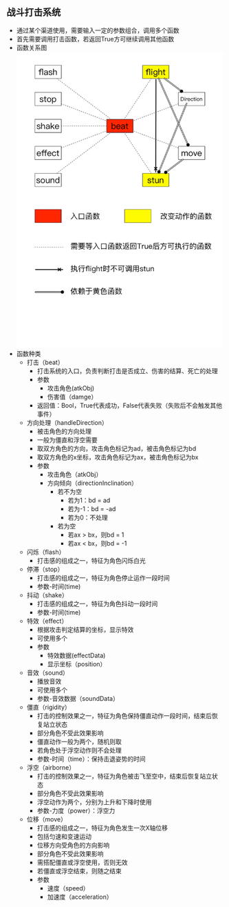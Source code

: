 ## 战斗打击系统
* 通过某个渠道使用，需要输入一定的参数组合，调用多个函数
* 首先需要调用打击函数，若返回True方可继续调用其他函数
* 函数关系图
![image](https://raw.githubusercontent.com/Manistein/Photos/master/IndenpentProject/GreatFighter/打击系统结构图.png)
* 函数种类
	* 打击（beat）
		* 打击系统的入口，负责判断打击是否成立、伤害的结算、死亡的处理
		* 参数
			* 攻击角色(atkObj)
			* 伤害值（damge）
		* 返回值：Bool，True代表成功，False代表失败（失败后不会触发其他事件）
	* 方向处理（handleDirection）
		* 被击角色的方向处理
		* 一般为僵直和浮空需要
		* 取双方角色的方向，攻击角色标记为ad，被击角色标记为bd
		* 取双方角色的x坐标，攻击角色标记为ax，被击角色标记为bx
		* 参数
			* 攻击角色（atkObj）
			* 方向倾向（directionInclination）
				* 若不为空
					* 若为1：bd = ad
					* 若为-1：bd = -ad
					* 若为0：不处理
				* 若为空
					* 若ax > bx，则bd = 1
					* 若ax < bx，则bd = -1
	* 闪烁（flash）
		* 打击感的组成之一，特征为角色闪烁白光
	* 停滞（stop）
		* 打击感的组成之一，特征为角色停止运作一段时间
		* 参数-时间(time)
	* 抖动（shake）
		* 打击感的组成之一，特征为角色抖动一段时间
		* 参数-时间(time)
	* 特效（effect）
		* 根据攻击判定结算的坐标，显示特效
		* 可使用多个
		* 参数
			* 特效数据(effectData)
			* 显示坐标（position）
	* 音效（sound）
		* 播放音效
		* 可使用多个
		* 参数-音效数据（soundData）
	* 僵直（rigidity）
		* 打击的控制效果之一，特征为角色保持僵直动作一段时间，结束后恢复站立状态
		* 部分角色不受此效果影响
		* 僵直动作一般为两个，随机则取
		* 若角色处于浮空动作则不会处理
		* 参数-时间（time）：保持击退姿势的时间
	* 浮空（airborne）
		* 打击的控制效果之一，特征为角色被击飞至空中，结束后恢复站立状态
		* 部分角色不受此效果影响
		* 浮空动作为两个，分别为上升和下降时使用
		* 参数-力度（power）：浮空力
	* 位移（move）
		* 打击感的组成之一，特征为角色发生一次X轴位移
		* 包括匀速和变速运动
		* 位移方向受角色的方向影响
		* 部分角色不受此效果影响
		* 需搭配僵直或浮空使用，否则无效
		* 若僵直或浮空结束，则随之结束
		* 参数
			* 速度（speed）
			* 加速度（acceleration）